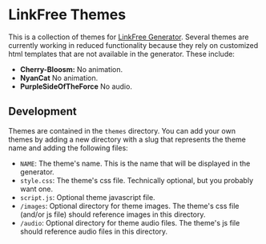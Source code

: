 # LinkFree Themes

This is a collection of themes for [LinkFree Generator](https://github.com/chriskthomas/linkfree-generator). Several themes are currently working in reduced functionality because they rely on customized html templates that are not available in the generator. These include:

- **Cherry-Bloosm:** No animation.
- **NyanCat** No animation.
- **PurpleSideOfTheForce** No audio.

## Development

Themes are contained in the `themes` directory. You can add your own themes by adding a new directory with a slug that represents the theme name and adding the following files:

- `NAME`: The theme's name. This is the name that will be displayed in the generator.
- `style.css`: The theme's css file. Technically optional, but you probably want one.
- `script.js`: Optional theme javascript file.
- `/images`: Optional directory for theme images. The theme's css file (and/or js file) should reference images in this directory.
- `/audio`: Optional directory for theme audio files. The theme's js file should reference audio files in this directory.
